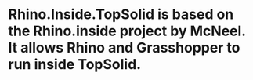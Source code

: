 # Rhino.Inside.TopSolid is based on the Rhino.inside project by McNeel. It allows Rhino and Grasshopper to run inside TopSolid.
